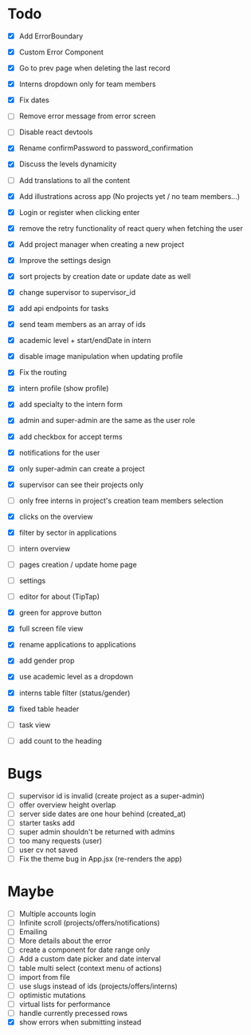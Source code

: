 # Todo

- [x] Add ErrorBoundary
- [x] Custom Error Component
- [x] Go to prev page when deleting the last record
- [x] Interns dropdown only for team members
- [x] Fix dates
- [ ] Remove error message from error screen
- [ ] Disable react devtools
- [x] Rename confirmPassword to password_confirmation
- [x] Discuss the levels dynamicity
- [ ] Add translations to all the content
- [x] Add illustrations across app (No projects yet / no team members...)
- [x] Login or register when clicking enter
- [x] remove the retry functionality of react query when fetching the user
- [x] Add project manager when creating a new project
- [x] Improve the settings design
- [x] sort projects by creation date or update date as well
- [x] change supervisor to supervisor_id
- [x] add api endpoints for tasks
- [x] send team members as an array of ids
- [x] academic level + start/endDate in intern 
- [x] disable image manipulation when updating profile
- [x] Fix the routing
- [x] intern profile (show profile)
- [x] add specialty to the intern form
- [x] admin and super-admin are the same as the user role
- [x] add checkbox for accept terms
- [x] notifications for the user
- [x] only super-admin can create a project
- [x] supervisor can see their projects only
- [ ] only free interns in project's creation team members selection
- [x] clicks on the overview
- [x] filter by sector in applications
- [ ] intern overview
- [ ] pages creation / update home page
- [ ] settings
- [ ] editor for about (TipTap)
- [x] green for approve button
- [x] full screen file view
- [x] rename applications to applications
- [x] add gender prop
- [x] use academic level as a dropdown
- [x] interns table filter (status/gender)
- [x] fixed table header
- [ ] task view
- [ ] add count to the heading
 


# Bugs

 - [ ] supervisor id is invalid (create project as a super-admin)
 - [ ] offer overview height overlap
 - [ ] server side dates are one hour behind (created_at)
 - [ ] starter tasks add
 - [ ] super admin shouldn't be returned with admins
 - [ ] too many requests (user)
 - [ ] user cv not saved
 - [ ] Fix the theme bug in App.jsx (re-renders the app)

# Maybe
- [ ] Multiple accounts login
- [ ] Infinite scroll (projects/offers/notifications)
- [ ] Emailing
- [ ] More details about the error
- [ ] create a component for date range only
- [ ] Add a custom date picker and  date interval
- [ ] table multi select (context menu of actions)
- [ ] import from file
- [ ] use slugs instead of ids (projects/offers/interns)
- [ ] optimistic mutations
- [ ] virtual lists for performance
- [ ] handle currently precessed rows 
- [x] show errors when submitting instead